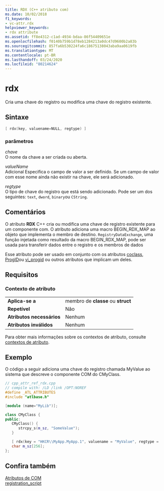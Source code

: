 ```yaml
---
title: RDX (C++ atributo com)
ms.date: 10/02/2018
f1_keywords:
- vc-attr.rdx
helpviewer_keywords:
- rdx attribute
ms.assetid: ff8e4312-c1ad-4934-bdaa-86f54409651e
ms.openlocfilehash: f0140b759b1d78eb1284213a0dc47d9600b2a83b
ms.sourcegitcommit: 857fa6b530224fa6c18675138043aba9aa0619fb
ms.translationtype: MT
ms.contentlocale: pt-BR
ms.lasthandoff: 03/24/2020
ms.locfileid: "80214624"
---
```

# <a name="rdx"></a>rdx

Cria uma chave do registro ou modifica uma chave do registro existente.

## <a name="syntax"></a>Sintaxe

```cpp
[ rdx(key, valuename=NULL, regtype) ]
```

### <a name="parameters"></a>parâmetros

*chave*<br/>
O nome da chave a ser criada ou aberta.

*valueName*<br/>
Adicional Especifica o campo de valor a ser definido. Se um campo de valor com esse nome ainda não existir na chave, ele será adicionado.

*regtype*<br/>
O tipo de chave do registro que está sendo adicionado. Pode ser um dos seguintes: `text`, `dword`, `binary`ou `CString`.

## <a name="remarks"></a>Comentários

O atributo **RDX** C++ cria ou modifica uma chave de registro existente para um componente com. O atributo adiciona uma macro BEGIN_RDX_MAP ao objeto que implementa o membro de destino. `RegistryDataExchange`, uma função injetada como resultado da macro BEGIN_RDX_MAP, pode ser usada para transferir dados entre o registro e os membros de dados

Esse atributo pode ser usado em conjunto com os atributos [coclass](coclass.md), [ProgID](progid.md)ou [vi_progid](vi-progid.md) ou outros atributos que implicam um deles.

## <a name="requirements"></a>Requisitos

### <a name="attribute-context"></a>Contexto de atributo

|||
|-|-|
|**Aplica-se a**|membro de **classe** ou **struct**|
|**Repetível**|Não|
|**Atributos necessários**|Nenhum|
|**Atributos inválidos**|Nenhum|

Para obter mais informações sobre os contextos de atributo, consulte [contextos de atributo](cpp-attributes-com-net.md#contexts).

## <a name="example"></a>Exemplo

O código a seguir adiciona uma chave do registro chamada MyValue ao sistema que descreve o componente COM do CMyClass.

```cpp
// cpp_attr_ref_rdx.cpp
// compile with: /LD /link /OPT:NOREF
#define _ATL_ATTRIBUTES
#include "atlbase.h"

[module (name="MyLib")];

class CMyClass {
public:
   CMyClass() {
      strcpy_s(m_sz, "SomeValue");
   }

   [ rdx(key = "HKCR\\MyApp.MyApp.1", valuename = "MyValue", regtype = "text")]
   char m_sz[256];
};
```

## <a name="see-also"></a>Confira também

[Atributos de COM](com-attributes.md)<br/>
[registration_script](registration-script.md)
